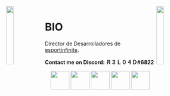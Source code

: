 <img align='left' src='https://panel.freemcserver.net/img/loading_sheep.gif' width='20%'>
<img align='right' src='https://rockcontent.com/es/wp-content/uploads/es/2018/03/3.gif' width='20%'>  

# BIO
Director de Desarrolladores de [esportinfinite](https://twitter.com/esportinfinite_).
  
**Contact me on Discord: Ｒ３Ｌ０４Ｄ#6822**

<p align="center">
  <img src='https://i.giphy.com/media/nZJhKZi4Ftzgl61hfR/200w.webp' height='50px'>
  <img src='https://i.giphy.com/media/Q8kvKyAuFLNTldspi7/giphy.webp' height='50px'>
  <img src='https://i.giphy.com/media/9Jk3pXiWPNeZb4dbxm/giphy.webp' height='50px'>
  <img src='https://i.giphy.com/media/RGdZxnrFsoUwNrpRBx/giphy.webp' height='50px'>
  <img src='https://i.giphy.com/media/mGEMNcyE418zy2QqEK/giphy.webp' height='50px'>
</p>
